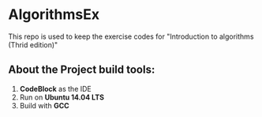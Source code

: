 # AlgorithmsEx

This repo is used to keep the exercise codes for "Introduction to algorithms (Thrid edition)"

## About the Project build tools:
1. __CodeBlock__ as the IDE
2. Run on __Ubuntu 14.04 LTS__
3. Build with __GCC__
